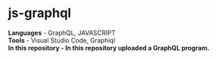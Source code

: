 # js-graphql
<b>Languages</b> - GraphQL, JAVASCRIPT<br>
<b>Tools</b> - Visual Studio Code, Graphiql<br>
<b>In this repository<b> - In this repository uploaded a GraphQL program.
